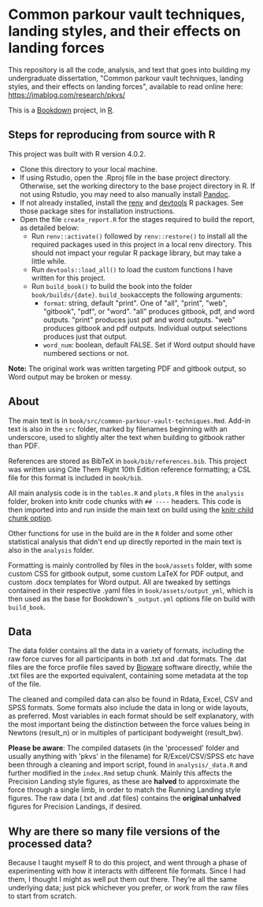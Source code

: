 # Common parkour vault techniques, landing styles, and their effects on landing forces

This repository is all the code, analysis, and text that goes into building my undergraduate dissertation, "Common parkour vault techniques, landing styles, and their effects on landing forces", available to read online here: https://jmablog.com/research/pkvs/

This is a [Bookdown](https://bookdown.org/) project, in [R](https://www.r-project.org/).

## Steps for reproducing from source with R

This project was built with R version 4.0.2.

- Clone this directory to your local machine.
- If using Rstudio, open the .Rproj file in the base project directory. Otherwise, set the working directory to the base project directory in R. If not using Rstudio, you may need to also manually install [Pandoc](https://pandoc.org/).
- If not already installed, install the [renv](https://rstudio.github.io/renv/) and [devtools](https://devtools.r-lib.org/) R packages. See those package sites for installation instructions.
- Open the file `create_report.R` for the stages required to build the report, as detailed below:
  - Run `renv::activate()` followed by `renv::restore()` to install all the required packages used in this project in a local renv directory. This should not impact your regular R package library, but may take a little while.
  - Run `devtools::load_all()` to load the custom functions I have written for this project.
  - Run `build_book()` to build the book into the folder `book/builds/{date}`. `build_book`accepts the following arguments:
    - `format`: string, default "print". One of "all", "print", "web", "gitbook", "pdf", or "word". "all" produces gitbook, pdf, and word outputs. "print" produces just pdf and word outputs. "web" produces gitbook and pdf outputs. Individual output selections produces just that output.
    - `word_num`: boolean, default FALSE. Set if Word output should have numbered sections or not.

**Note:** The original work was written targeting PDF and gitbook output, so Word output may be broken or messy.

## About

The main text is in `book/src/common-parkour-vault-techniques.Rmd`. Add-in text is also in the `src` folder, marked by filenames beginning with an underscore, used to slightly alter the text when building to gitbook rather than PDF.

References are stored as BibTeX in `book/bib/references.bib`. This project was written using Cite Them Right 10th Edition reference formatting; a CSL file for this format is included in `book/bib`.

All main analysis code is in the `tables.R` and `plots.R` files in the `analysis` folder, broken into knitr code chunks with `## ----` headers. This code is then imported into and run inside the main text on build using the [knitr child chunk option](https://yihui.org/knitr/options/#child-documents).

Other functions for use in the build are in the `R` folder and some other statistical analysis that didn't end up directly reported in the main text is also in the `analysis` folder.

Formatting is mainly controlled by files in the `book/assets` folder, with some custom CSS for gitbook output, some custom LaTeX for PDF output, and custom .docx templates for Word output. All are tweaked by settings contained in their respective .yaml files in `book/assets/output_yml`, which is then used as the base for Bookdown's `_output.yml` options file on build with `build_book`.

## Data

The data folder contains all the data in a variety of formats, including the raw force curves for all participants in both .txt and .dat formats. The .dat files are the force profile files saved by [Bioware](https://www.kistler.com/en/product/type-2812a/) software directly, while the .txt files are the exported equivalent, containing some metadata at the top of the file. 

The cleaned and compiled data can also be found in Rdata, Excel, CSV and SPSS formats. Some formats also include the data in long or wide layouts, as preferred. Most variables in each format should be self explanatory, with the most important being the distinction between the force values being in Newtons (result\_n) or in multiples of participant bodyweight (result\_bw).

**Please be aware**: The compiled datasets (in the 'processed' folder and usually anything with 'pkvs' in the filename) for R/Excel/CSV/SPSS etc have been through a cleaning and import script, found in `analysis/_data.R` and further modified in the `index.Rmd` setup chunk. Mainly this affects the Precision Landing style figures, as these are **halved** to approximate the force through a single limb, in order to match the Running Landing style figures. The raw data (.txt and .dat files) contains the **original unhalved** figures for Precision Landings, if desired.

## Why are there so many file versions of the processed data?

Because I taught myself R to do this project, and went through a phase of experimenting with how it interacts with different file formats. Since I had them, I thought I might as well put them out there. They’re all the same underlying data; just pick whichever you prefer, or work from the raw files to start from scratch. 